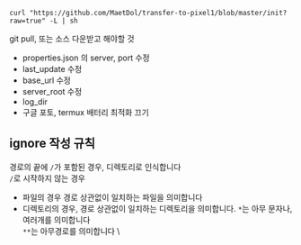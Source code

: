 ```
curl "https://github.com/MaetDol/transfer-to-pixel1/blob/master/init?raw=true" -L | sh
```


git pull, 또는 소스 다운받고 해야할 것

- properties.json 의 server, port 수정
- last_update 수정
- base_url 수정
- server_root 수정
- log_dir 
- 구글 포토, termux 배터리 최적화 끄기

## ignore 작성 규칙

경로의 끝에 `/`가 포함된 경우, 디렉토리로 인식합니다 \
`/`로 시작하지 않는 경우
- 파일의 경우 경로 상관없이 일치하는 파일을 의미합니다
- 디렉토리의 경우, 경로 상관없이 일치하는 디렉토리을 의미합니다.
`*`는 아무 문자나, 여러개를 의미합니다 \
`**`는 아무경로를 의미합니다 \
